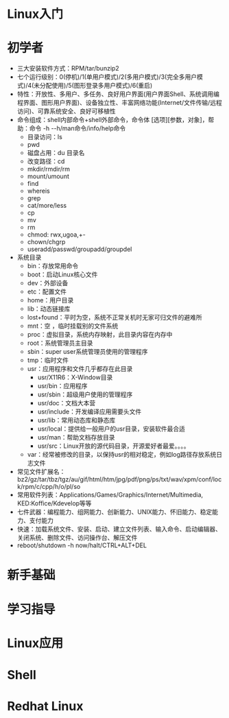 # Linux入门

# 初学者

 * 三大安装软件方式：RPM/tar/bunzip2
 * 七个运行级别：0(停机)/1(单用户模式)/2(多用户模式)/3(完全多用户模式)/4(未分配使用)/5(图形登录多用户模式)/6(重启)
 * 特性：开放性、多用户、多任务、良好用户界面(用户界面Shell、系统调用编程界面、图形用户界面)、设备独立性、丰富网络功能(Internet/文件传输/远程访问)、可靠系统安全、良好可移植性
 * 命令组成：shell内部命令+shell外部命令，命令体 \[选项\]\[参数，对象\]，帮助：命令 -h --h/man命令/info/help命令
   * 目录访问：ls
   * pwd
   * 磁盘占用：du 目录名
   * 改变路径：cd
   * mkdir/rmdir/rm
   * mount/umount
   * find
   * whereis
   * grep
   * cat/more/less
   * cp
   * mv
   * rm
   * chmod: rwx,ugoa,+-
   * chown/chgrp
   * useradd/passwd/groupadd/groupdel
 * 系统目录
   * bin：存放常用命令
   * boot：启动Linux核心文件
   * dev：外部设备
   * etc：配置文件
   * home：用户目录
   * lib：动态链接库
   * lost+found：平时为空，系统不正常关机时无家可归文件的避难所
   * mnt：空 ，临时挂载别的文件系统
   * proc：虚拟目录，系统内存映射，此目录内容在内存中
   * root：系统管理员主目录
   * sbin：super user系统管理员使用的管理程序
   * tmp：临时文件
   * usr：应用程序和文件几乎都存在此目录
     * usr/X11R6：X-Window目录
     * usr/bin：应用程序
     * usr/sbin：超级用户使用的管理程序
     * usr/doc：文档大本营
     * usr/include：开发编译应用需要头文件
     * usr/lib：常用动态库和静态库
     * usr/local：提供给一般用户的usr目录，安装软件最合适
     * usr/man：帮助文档存放目录
     * usr/src：Linux开放的源代码目录，开源爱好者最爱。。。。
   * var：经常被修改的目录，以保持usr的相对稳定，例如log路径存放系统日志文件
 * 常见文件扩展名：bz2/gz/tar/tbz/tgz/au/gif/html/htm/jpg/pdf/png/ps/txt/wav/xpm/conf/lock/rpm/c/cpp/h/o/pl/so
 * 常用软件列表：Applications/Games/Graphics/Internet/Multimedia, KED:Koffice/Kdevelop等等
 * 七件武器：编程能力、组网能力、创新能力、UNIX能力、怀旧能力、稳定能力、支付能力
 * 快速：加载系统文件、安装、启动、建立文件列表、输入命令、启动编辑器、关闭系统、删除文件、访问操作台、解压文件
 * reboot/shutdown -h now/halt/CTRL+ALT+DEL
 
# 新手基础

# 学习指导

# Linux应用

# Shell

# Redhat Linux
